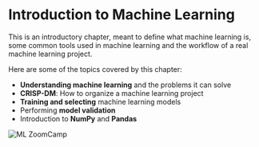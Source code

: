 # Introduction to Machine Learning

This is an introductory chapter, meant to define what machine learning is, 
some common tools used in machine learning and the workflow of a 
real machine learning project.

Here are some of the topics covered by this chapter:

* **Understanding machine learning** and the problems it can solve
* **CRISP-DM**: How to organize a machine learning project
* **Training and selecting** machine learning models
* Performing **model validation**
* Introduction to **NumPy** and **Pandas**


![ML ZoomCamp](https://github.com/alexeygrigorev/mlbookcamp-code/raw/master/images/zoomcamp.jpg)
